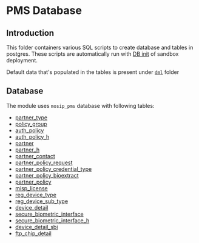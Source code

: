 # PMS Database

## Introduction
This folder containers various SQL scripts to create database and tables in postgres.  These scripts are automatically run with [DB init](https://github.com/mosip/mosip-infra/blob/1.2.0-rc2/deployment/v3/external/postgres/cluster/init_db.sh) of sandbox deployment.

Default data that's populated in the tables is present under [`dml`](mosip_prereg/dml) folder

## Database
The module uses `mosip_pms` database with following tables:

* [partner_type](mosip_pms/ddl/pms-partner_type.sql)
* [policy_group](mosip_pms/ddl/pms-policy_group.sql)
* [auth_policy](mosip_pms/ddl/pms-auth_policy.sql)
* [auth_policy_h](mosip_pms/ddl/pms-auth_policy_h.sql)
* [partner](mosip_pms/ddl/pms-partner.sql)
* [partner_h](mosip_pms/ddl/pms-partner_h.sql)
* [partner_contact](mosip_pms/ddl/pms-partner_contact.sql)
* [partner_policy_request](mosip_pms/ddl/pms-partner_policy_request.sql)
* [partner_policy_credential_type](mosip_pms/ddl/pms-partner_policy_credential_type.sql)
* [partner_policy_bioextract](mosip_pms/ddl/pms-partner_policy_bioextract.sql)
* [partner_policy](mosip_pms/ddl/pms-partner_policy.sql)
* [misp_license](mosip_pms/ddl/pms-misp_license.sql)
* [reg_device_type](mosip_pms/ddl/pms-reg_device_type.sql)
* [reg_device_sub_type](mosip_pms/ddl/pms-reg_device_sub_type.sql)
* [device_detail](mosip_pms/ddl/pms-device_detail.sql)
* [secure_biometric_interface](mosip_pms/ddl/pms-secure_biometric_interface.sql)
* [secure_biometric_interface_h](mosip_pms/ddl/pms-secure_biometric_interface_h.sql)
* [device_detail_sbi](mosip_pms/ddl/pms-device_detail_sbi.sql)
* [ftp_chip_detail](mosip_pms/ddl/pms-ftp_chip_detail.sql)
